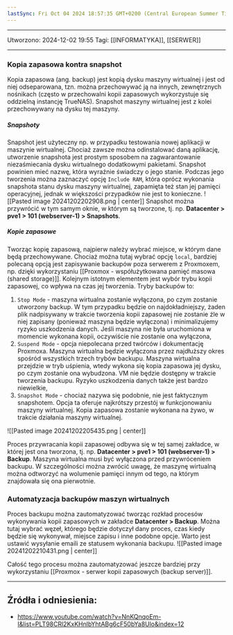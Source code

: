 ```yaml
---
lastSync: Fri Oct 04 2024 18:57:35 GMT+0200 (Central European Summer Time)
---
```


---
Utworzono: 2024-12-02 19:55
Tagi: [[INFORMATYKA]], [[SERWER]]

---
### **Kopia zapasowa kontra snapshot**
Kopia zapasowa (ang. backup) jest kopią dysku maszyny wirtualnej i jest od niej odseparowana, tzn. można przechowywać ją na innych, zewnętrznych nośnikach (często w przechowalni kopii zapasowych wykorzystuje się oddzielną instancję TrueNAS). Snapshot maszyny wirtualnej jest z kolei przechowywany na dysku tej maszyny. 

##### Snapshoty
Snapshot jest użyteczny np. w przypadku testowania nowej aplikacji w maszynie wirtualnej. Chociaż zawsze można odinstalować daną aplikację, utworzenie snapshota jest prostym sposobem na zagwarantowanie niezaśmiecania dysku wirtualnego dodatkowymi pakietami. Snapshot powinien mieć nazwę, która wyraźnie świadczy o jego stanie. Podczas jego tworzenia można zaznaczyć opcję `Include RAM`, która oprócz wykonania snapshota stanu dysku maszyny wirtualnej, zapamięta też stan jej pamięci operacyjnej, jednak w większości przypadków nie jest to konieczne.
![[Pasted image 20241202202908.png | center]]
Snapshot można przywrócić w tym samym oknie, w którym są tworzone, tj.  np. **Datacenter > pve1 > 101 (webserver-1) > Snapshots**.
##### Kopie zapasowe
Tworząc kopię zapasową, najpierw należy wybrać miejsce, w którym dane będą przechowywane. Chociaż można tutaj wybrać opcję `local`, bardziej polecaną opcją jest zapisywanie backupów poza serwerem z Proxmoxem, np. dzięki wykorzystaniu [[Proxmox - współużytkowana pamięć masowa (shared storage)]]. Kolejnym istotnym elementem jest wybór trybu kopii zapasowej, co wpływa na czas jej tworzenia. Tryby backupów to:
1. `Stop Mode` - maszyna wirtualna zostanie wyłączona, po czym zostanie utworzony backup. W tym przypadku będzie on najdokładniejszy, żaden plik nadpisywany w trakcie tworzenia kopii zapasowej nie zostanie źle w niej zapisany (ponieważ maszyna będzie wyłączona) i minimalizujemy ryzyko uszkodzenia danych. Jeśli maszyna nie była uruchomiona w momencie wykonana kopii, oczywiście nie zostanie ona wyłączona,
2. `Suspend Mode` - opcja niepolecana przed twórców i dokumentację Proxmoxa. Maszyna wirtualna będzie wyłączona przez najdłuższy okres spośród wszystkich trzech trybów backupu. Maszyna wirtualna przejdzie w tryb uśpienia, wtedy wykona się kopia zapasowa jej dysku, po czym zostanie ona wybudzona. VM nie będzie dostępny w trakcie tworzenia backupu. Ryzyko uszkodzenia danych także jest bardzo niewielkie,
3. `Snapshot Mode` - chociaż nazywa się podobnie, nie jest faktycznym snapshotem. Opcja ta oferuje najkrótszy przestój w funkcjonowaniu maszyny wirtualnej. Kopia zapasowa zostanie wykonana na żywo, w trakcie działania maszyny wirtualnej.

![[Pasted image 20241202205435.png | center]]

Proces przywracania kopii zapasowej odbywa się w tej samej zakładce, w której jest ona tworzona, tj. np. **Datacenter > pve1 > 101 (webserver-1) > Backup**. Maszyna wirtualna musi być wyłączona przed przywróceniem backupu. W szczególności można zwrócić uwagę, że maszynę wirtualną można odtworzyć na wolumenie pamięci innym od tego, na którym znajdowała się ona pierwotnie.

### **Automatyzacja backupów maszyn wirtualnych**
Proces backupu można zautomatyzować tworząc rozkład procesów wykonywania kopii zapasowych w zakładce **Datacenter > Backup**. Można tutaj wybrać węzeł, którego będzie dotyczył dany proces, czas kiedy będzie się wykonywał, miejsce zapisu i inne podobne opcje. Warto jest ustawić wysyłanie emaili ze statusem wykonania backupu. 
![[Pasted image 20241202210431.png | center]]

Całość tego procesu można zautomatyzować jeszcze bardziej przy wykorzystaniu [[Proxmox - serwer kopii zapasowych (backup server)]].

---
## Źródła i odniesienia:
- https://www.youtube.com/watch?v=NnKQnqoEm-I&list=PLT98CRl2KxKHnlbYhtABg6cF50bYa8Ulo&index=12